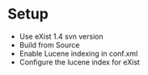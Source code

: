 # Setup #

  * Use eXist 1.4 svn version
  * Build from Source
  * Enable Lucene indexing in conf.xml
  * Configure the lucene index for eXist
